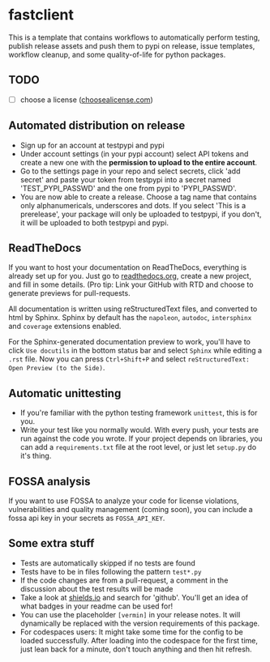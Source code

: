 # fastclient

This is a template that contains workflows to automatically perform testing, publish release assets and push them to pypi on release, issue templates, workflow cleanup, and some quality-of-life for python packages.

## TODO

- [ ] choose a license ([choosealicense.com](https://choosealicense.com))

## Automated distribution on release

* Sign up for an account at testpypi and pypi
* Under account settings (in your pypi account) select API tokens and create a new one with the **permission to upload to the entire account**.
* Go to the settings page in your repo and select secrets, click 'add secret' and paste your token from testpypi into a secret named 'TEST_PYPI_PASSWD' and the one from pypi to 'PYPI_PASSWD'.
* You are now able to create a release. Choose a tag name that contains only alphanumericals, underscores and dots. If you select 'This is a prerelease', your package will only be uploaded to testpypi, if you don't, it will be uploaded to both testpypi and pypi.

## ReadTheDocs

If you want to host your documentation on ReadTheDocs, everything is already set up for you. Just go to [readthedocs.org](readthedocs.org), create a new project, and fill in some details. (Pro tip: Link your GitHub with RTD and choose to generate previews for pull-requests.

All documentation is written using reStructuredText files, and converted to html by Sphinx. Sphinx by default has the `napoleon`, `autodoc`, `intersphinx` and `coverage` extensions enabled.

For the Sphinx-generated documentation preview to work, you'll have to click `Use docutils` in the bottom status bar and select `Sphinx` while editing a `.rst` file. Now you can press `Ctrl+Shift+P` and select `reStructuredText: Open Preview (to the Side)`.

## Automatic unittesting

* If you're familiar with the python testing framework `unittest`, this is for you.
* Write your test like you normally would. With every push, your tests are run against the code you wrote. If your project depends on libraries, you can add a `requirements.txt` file at the root level, or just let `setup.py` do it's thing.

## FOSSA analysis

If you want to use FOSSA to analyze your code for license violations, vulnerabilities and quality management (coming soon), you can include a fossa api key in your secrets as `FOSSA_API_KEY`.

## Some extra stuff

* Tests are automatically skipped if no tests are found
* Tests have to be in files following the pattern `test*.py`
* If the code changes are from a pull-request, a comment in the discussion about the test results will be made
* Take a look at [shields.io](shields.io) and search for 'github'. You'll get an idea of what badges in your readme can be used for!
* You can use the placeholder `[vermin]` in your release notes. It will dynamically be replaced with the version requirements of this package.
* For codespaces users: It might take some time for the config to be loaded successfully. After loading into the codespace for the first time, just lean back for a minute, don't touch anything and then hit refresh.
